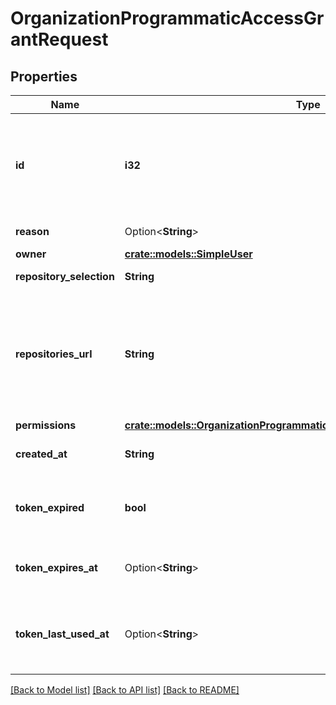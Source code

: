 # OrganizationProgrammaticAccessGrantRequest

## Properties

Name | Type | Description | Notes
------------ | ------------- | ------------- | -------------
**id** | **i32** | Unique identifier of the request for access via fine-grained personal access token. The `pat_request_id` used to review PAT requests. | 
**reason** | Option<**String**> | Reason for requesting access. | 
**owner** | [**crate::models::SimpleUser**](simple-user.md) |  | 
**repository_selection** | **String** | Type of repository selection requested. | 
**repositories_url** | **String** | URL to the list of repositories requested to be accessed via fine-grained personal access token. Should only be followed when `repository_selection` is `subset`. | 
**permissions** | [**crate::models::OrganizationProgrammaticAccessGrantRequestPermissions**](organization_programmatic_access_grant_request_permissions.md) |  | 
**created_at** | **String** | Date and time when the request for access was created. | 
**token_expired** | **bool** | Whether the associated fine-grained personal access token has expired. | 
**token_expires_at** | Option<**String**> | Date and time when the associated fine-grained personal access token expires. | 
**token_last_used_at** | Option<**String**> | Date and time when the associated fine-grained personal access token was last used for authentication. | 

[[Back to Model list]](../README.md#documentation-for-models) [[Back to API list]](../README.md#documentation-for-api-endpoints) [[Back to README]](../README.md)


